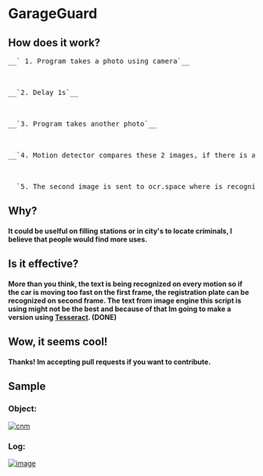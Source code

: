 # GarageGuard
## How does it work?
<pre>
__` 1. Program takes a photo using camera`__
  <br></br>
__`2. Delay 1s`__
  <br></br>
__`3. Program takes another photo`__
  <br></br>
__`4. Motion detector compares these 2 images, if there is a motion detected, switch is activated, 2nd image is copied from 'frames' folder into 'saved' folder`__
  <br></br>
__`5. The second image is sent to ocr.space where is recognized text from the image (vehicle registration plate text)`__
</pre>
## Why?
#### It could be uselful on filling stations or in city's to locate criminals, I believe that people would find more uses.
## Is it effective?
#### More than you think, the text is being recognized on every motion so if the car is moving too fast on the first frame, the registration plate can be recognized on second frame. The text from image engine this script is using might not be the best and because of that Im going to make a version using __<a href='https://github.com/tesseract-ocr'>Tesseract</a>__. (DONE)
## Wow, it seems cool!
#### Thanks! Im accepting pull requests if you want to contribute.

## Sample
### Object:
<a href="https://imgbb.com/"><img src="https://i.ibb.co/51RWdjS/cnm.jpg" alt="cnm" border="0"></a>
### Log:
<a href="https://ibb.co/nPSftXS"><img src="https://i.ibb.co/y4J57zJ/image.png" alt="image" border="0"></a>


